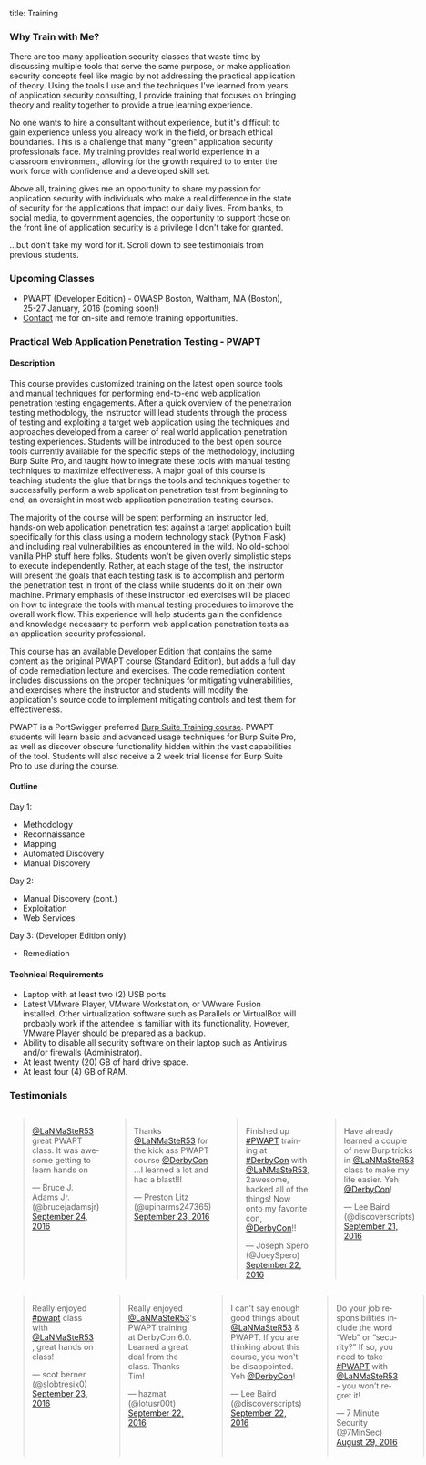title: Training

### Why Train with Me?

There are too many application security classes that waste time by discussing multiple tools that serve the same purpose, or make application security concepts feel like magic by not addressing the practical application of theory. Using the tools I use and the techniques I've learned from years of application security consulting, I provide training that focuses on bringing theory and reality together to provide a true learning experience. 

No one wants to hire a consultant without experience, but it's difficult to gain experience unless you already work in the field, or breach ethical boundaries. This is a challenge that many "green" application security professionals face. My training provides real world experience in a classroom environment, allowing for the growth required to to enter the work force with confidence and a developed skill set.

Above all, training gives me an opportunity to share my passion for application security with individuals who make a real difference in the state of security for the applications that impact our daily lives. From banks, to social media, to government agencies, the opportunity to support those on the front line of application security is a privilege I don't take for granted.

...but don't take my word for it. Scroll down to see testimonials from previous students.

### Upcoming Classes

* PWAPT (Developer Edition) - OWASP Boston, Waltham, MA (Boston), 25-27 January, 2016 (coming soon!)
* [Contact](/contact/) me for on-site and remote training opportunities.

### Practical Web Application Penetration Testing - PWAPT

#### Description

This course provides customized training on the latest open source tools and manual techniques for performing end-to-end web application penetration testing engagements. After a quick overview of the penetration testing methodology, the instructor will lead students through the process of testing and exploiting a target web application using the techniques and approaches developed from a career of real world application penetration testing experiences. Students will be introduced to the best open source tools currently available for the specific steps of the methodology, including Burp Suite Pro, and taught how to integrate these tools with manual testing techniques to maximize effectiveness. A major goal of this course is teaching students the glue that brings the tools and techniques together to successfully perform a web application penetration test from beginning to end, an oversight in most web application penetration testing courses.

The majority of the course will be spent performing an instructor led, hands-on web application penetration test against a target application built specifically for this class using a modern technology stack (Python Flask) and including real vulnerabilities as encountered in the wild. No old-school vanilla PHP stuff here folks. Students won't be given overly simplistic steps to execute independently. Rather, at each stage of the test, the instructor will present the goals that each testing task is to accomplish and perform the penetration test in front of the class while students do it on their own machine. Primary emphasis of these instructor led exercises will be placed on how to integrate the tools with manual testing procedures to improve the overall work flow. This experience will help students gain the confidence and knowledge necessary to perform web application penetration tests as an application security professional.

This course has an available Developer Edition that contains the same content as the original PWAPT course (Standard Edition), but adds a full day of code remediation lecture and exercises. The code remediation content includes discussions on the proper techniques for mitigating vulnerabilities, and exercises where the instructor and students will modify the application's source code to implement mitigating controls and test them for effectiveness.

PWAPT is a PortSwigger preferred [Burp Suite Training course](https://portswigger.net/training/). PWAPT students will learn basic and advanced usage techniques for Burp Suite Pro, as well as discover obscure functionality hidden within the vast capabilities of the tool. Students will also receive a 2 week trial license for Burp Suite Pro to use during the course.

#### Outline

Day 1:

* Methodology
* Reconnaissance
* Mapping
* Automated Discovery
* Manual Discovery

Day 2:

* Manual Discovery (cont.)
* Exploitation
* Web Services

Day 3: (Developer Edition only)

* Remediation

#### Technical Requirements

* Laptop with at least two (2) USB ports.
* Latest VMware Player, VMware Workstation, or VWware Fusion installed. Other virtualization software such as Parallels or VirtualBox will probably work if the attendee is familiar with its functionality. However, VMware Player should be prepared as a backup.
* Ability to disable all security software on their laptop such as Antivirus and/or firewalls (Administrator).
* At least twenty (20) GB of hard drive space.
* At least four (4) GB of RAM.

### Testimonials

<div class="row">
<div class="six columns">
<blockquote class="twitter-tweet tw-align-center" data-conversation="none" lang="en"><p lang="en" dir="ltr"><a href="https://twitter.com/LaNMaSteR53">@LaNMaSteR53</a> great PWAPT class.  It was awesome getting to learn hands on</p>&mdash; Bruce J. Adams Jr. (@brucejadamsjr) <a href="https://twitter.com/brucejadamsjr/status/779689750953242625">September 24, 2016</a></blockquote>
<blockquote class="twitter-tweet tw-align-center" data-conversation="none" lang="en"><p lang="en" dir="ltr">Thanks <a href="https://twitter.com/LaNMaSteR53">@LaNMaSteR53</a> for the kick ass PWAPT course <a href="https://twitter.com/DerbyCon">@DerbyCon</a> ...I learned a lot and had a blast!!!</p>&mdash; Preston Litz (@upinarms247365) <a href="https://twitter.com/upinarms247365/status/779428892264304645">September 23, 2016</a></blockquote>
<blockquote class="twitter-tweet tw-align-center" data-conversation="none" lang="en"><p lang="en" dir="ltr">Finished up <a href="https://twitter.com/hashtag/PWAPT?src=hash">#PWAPT</a> training at <a href="https://twitter.com/hashtag/DerbyCon?src=hash">#DerbyCon</a> with <a href="https://twitter.com/LaNMaSteR53">@LaNMaSteR53</a>, 2awesome, hacked all of the things! Now onto my favorite con, <a href="https://twitter.com/DerbyCon">@DerbyCon</a>!!</p>&mdash; Joseph Spero (@JoeySpero) <a href="https://twitter.com/JoeySpero/status/779063675382407168">September 22, 2016</a></blockquote>
<blockquote class="twitter-tweet tw-align-center" data-conversation="none" lang="en"><p lang="en" dir="ltr">Have already learned a couple of new Burp tricks in <a href="https://twitter.com/LaNMaSteR53">@LaNMaSteR53</a> class to make my life easier. Yeh <a href="https://twitter.com/DerbyCon">@DerbyCon</a>!</p>&mdash; Lee Baird (@discoverscripts) <a href="https://twitter.com/discoverscripts/status/778629222256349184">September 21, 2016</a></blockquote>
<blockquote class="twitter-tweet tw-align-center" data-conversation="none" lang="en"><p lang="en" dir="ltr">Thanks <a href="https://twitter.com/LaNMaSteR53">@LaNMaSteR53</a> for the excellent Web Application Pen Testing course!  It was extremely hands on, and I&#39;m using it already! <a href="https://twitter.com/hashtag/PWAPT?src=hash">#PWAPT</a></p>&mdash; Jason Anderson (@janderson3141) <a href="https://twitter.com/janderson3141/status/759017081413046273">July 29, 2016</a></blockquote>
<blockquote class="twitter-tweet tw-align-center" data-conversation="none" lang="en"><p lang="en" dir="ltr"><a href="https://twitter.com/LaNMaSteR53">@LaNMaSteR53</a> Thanks for the awesome training <a href="https://twitter.com/OWASPBOSTON">@OWASPBOSTON</a>. Great instructor and excellent material!</p>&mdash; Random Guy (@rndmguy) <a href="https://twitter.com/rndmguy/status/755812127085039616">July 20, 2016</a></blockquote>
<blockquote class="twitter-tweet tw-align-center" data-conversation="none" lang="en"><p lang="en" dir="ltr"><a href="https://twitter.com/LaNMaSteR53">@LaNMaSteR53</a> Great investment of time and money: Tim Tomes&#39; PWAPT class. A must for any web app pen tester. I found it highly beneficial.</p>&mdash; Sunny Wear (@SunnyWear) <a href="https://twitter.com/SunnyWear/status/737040502739111936">May 29, 2016</a></blockquote>
<blockquote class="twitter-tweet tw-align-center" data-conversation="none" lang="en"><p lang="en" dir="ltr">This appsec conference with <a href="https://twitter.com/LaNMaSteR53">@lanmaster53</a> has been AWESOME. If you&#39;re looking for top-notch training on security, Tim is your man! <a href="https://twitter.com/hashtag/PWAPT?src=hash">#PWAPT</a></p>&mdash; Jon Horton (@jonhorton) <a href="https://twitter.com/jonhorton/status/733814464185667584">May 21, 2016</a></blockquote>
<blockquote class="twitter-tweet tw-align-center" data-conversation="none" lang="en"><p lang="en" dir="ltr">Go to this, even if you gotta fly.  That&#39;s what I did.  Totally worth it. <a href="https://t.co/C1Gi10XvDb">https://t.co/C1Gi10XvDb</a></p>&mdash; 7 Minute Security (@7MinSec) <a href="https://twitter.com/7MinSec/status/699831980729331712">February 17, 2016</a></blockquote>
<blockquote class="twitter-tweet tw-align-center" data-conversation="none" lang="en"><p lang="en" dir="ltr"><a href="https://twitter.com/LaNMaSteR53">@LaNMaSteR53</a> Great class! I loved the hands on nature of it instead of just slides and theory as you get with some other classes.</p>&mdash; Kevin Lasher (@KevLasher) <a href="https://twitter.com/KevLasher/status/686647196318576640">January 11, 2016</a></blockquote>
<blockquote class="twitter-tweet tw-align-center" data-conversation="none" lang="en"><p lang="en" dir="ltr"><a href="https://twitter.com/LaNMaSteR53">@LaNMaSteR53</a> <a href="https://twitter.com/hashtag/PWAPT?src=hash">#PWAPT</a> Great course, focused on using an effective toolset for maximum return on effort.</p>&mdash; bus3rr0r (@JAYDFS) <a href="https://twitter.com/JAYDFS/status/685935903970320384">January 9, 2016</a></blockquote>
<blockquote class="twitter-tweet tw-align-center" data-conversation="none" lang="en"><p lang="en" dir="ltr"><a href="https://twitter.com/lanmaster53">@lanmaster53</a> <a href="https://twitter.com/CltISSA">@CltISSA</a> thank you Tim! We learned a ton today and hope we can convince you to come back again :)</p>&mdash; FrackMacker (Josha) (@Frackmacker) <a href="https://twitter.com/Frackmacker/status/662796220008636416">November 7, 2015</a></blockquote>
<blockquote class="twitter-tweet tw-align-center" data-conversation="none" lang="en"><p lang="en" dir="ltr"><a href="https://twitter.com/lanmaster53">@lanmaster53</a> Your <a href="https://twitter.com/DerbyCon">@DerbyCon</a> class was awesome. Thanks.</p>&mdash; Russ (@0ne3ye) <a href="https://twitter.com/0ne3ye/status/647965016008753152">September 27, 2015</a></blockquote>
</div>
<div class="six columns">
<blockquote class="twitter-tweet tw-align-center" data-conversation="none" lang="en"><p lang="en" dir="ltr">Really enjoyed <a href="https://twitter.com/hashtag/pwapt?src=hash">#pwapt</a> class with <a href="https://twitter.com/LaNMaSteR53">@LaNMaSteR53</a> , great hands on class!</p>&mdash; scot berner (@slobtresix0) <a href="https://twitter.com/slobtresix0/status/779446793901834240">September 23, 2016</a></blockquote>
<blockquote class="twitter-tweet tw-align-center" data-conversation="none" lang="en"><p lang="en" dir="ltr">Really enjoyed <a href="https://twitter.com/LaNMaSteR53">@LaNMaSteR53</a>&#39;s PWAPT training at DerbyCon 6.0. Learned a great deal from the class. Thanks Tim!</p>&mdash; hazmat (@lotusr00t) <a href="https://twitter.com/lotusr00t/status/779070056072437762">September 22, 2016</a></blockquote>
<blockquote class="twitter-tweet tw-align-center" data-conversation="none" lang="en"><p lang="en" dir="ltr">I can&#39;t say enough good things about <a href="https://twitter.com/LaNMaSteR53">@LaNMaSteR53</a> &amp; PWAPT. If you are thinking about this course, you won&#39;t be disappointed. Yeh <a href="https://twitter.com/DerbyCon">@DerbyCon</a>!</p>&mdash; Lee Baird (@discoverscripts) <a href="https://twitter.com/discoverscripts/status/779061238701576192">September 22, 2016</a></blockquote>
<blockquote class="twitter-tweet tw-align-center" data-conversation="none" lang="en"><p lang="en" dir="ltr">Do your job responsibilities include the word “Web” or “security?”  If so, you need to take <a href="https://twitter.com/hashtag/PWAPT?src=hash">#PWAPT</a> with <a href="https://twitter.com/LaNMaSteR53">@LaNMaSteR53</a> - you won’t regret it!</p>&mdash; 7 Minute Security (@7MinSec) <a href="https://twitter.com/7MinSec/status/770249898683805697">August 29, 2016</a></blockquote>
<blockquote class="twitter-tweet tw-align-center" data-conversation="none" lang="en"><p lang="en" dir="ltr"><a href="https://twitter.com/LaNMaSteR53">@LaNMaSteR53</a> Thanks again for the PWAPT training, you&#39;ve bridged the gap between what I learned on my own and what I needed to learn next</p>&mdash; 67Shepp (@Shepp67) <a href="https://twitter.com/Shepp67/status/758418999805902848">July 27, 2016</a></blockquote>
<blockquote class="twitter-tweet tw-align-center" data-conversation="none" lang="en"><p lang="en" dir="ltr">PWAPT class by <a href="https://twitter.com/LaNMaSteR53">@LaNMaSteR53</a> lays a great basis for someone looking to get into web <a href="https://twitter.com/hashtag/appsec?src=hash">#appsec</a>. Covers the methodology and then shows you how!</p>&mdash; Stephen Jackson (@snortman45) <a href="https://twitter.com/snortman45/status/738790583372775425">June 3, 2016</a></blockquote>
<blockquote class="twitter-tweet tw-align-center" data-conversation="none" lang="en"><p lang="en" dir="ltr">Heading back to Brazil after an AMAZING <a href="https://twitter.com/hashtag/PWAPT?src=hash">#PWAPT</a> training with <a href="https://twitter.com/LaNMaSteR53">@LaNMaSteR53</a> !! Definitely worth the trip! Thanks Tim!</p>&mdash; kpixaba (@kpixaba_bsb) <a href="https://twitter.com/kpixaba_bsb/status/734396129517932545">May 22, 2016</a></blockquote>
<blockquote class="twitter-tweet tw-align-center" data-conversation="none" lang="en"><p lang="en" dir="ltr">If you build software for a living, check out <a href="https://twitter.com/LaNMaSteR53">@LaNMaSteR53</a> and find a way to attend his training.</p>&mdash; James Baxley III (@jbaxleyiii) <a href="https://twitter.com/jbaxleyiii/status/732952146405167105">May 18, 2016</a></blockquote>
<blockquote class="twitter-tweet tw-align-center" data-conversation="none" lang="en"><p lang="en" dir="ltr"><a href="https://twitter.com/LaNMaSteR53">@lanmaster53</a>, thanks for the <a href="https://twitter.com/hashtag/PWAPT?src=hash">#PWAPT</a> course and recon-ng. Both continue to serve me well in my pen testing and are much appreciated.</p>&mdash; Brandon Martin (@therealwbmartin) <a href="https://twitter.com/therealwbmartin/status/690007700185464832">January 21, 2016</a></blockquote>
<blockquote class="twitter-tweet tw-align-center" data-conversation="none" lang="en"><p lang="en" dir="ltr">I was looking for an affordable, 100% hands-on Webapp pentest course that would teach me a start-to-finish methodology.<a href="https://twitter.com/hashtag/PWAPT?src=hash">#PWAPT</a> was all that!</p>&mdash; 7 Minute Security (@7MinSec) <a href="https://twitter.com/7MinSec/status/686181858862825473">January 10, 2016</a></blockquote>
<blockquote class="twitter-tweet tw-align-center" data-conversation="none" lang="en"><p lang="en" dir="ltr"><a href="https://twitter.com/lanmaster53">@lanmaster53</a> It was definitely fun and informative! Thank you for taking the time and effort to put it together and teach it.</p>&mdash; Kevin Ahrens (@kahrens) <a href="https://twitter.com/kahrens/status/663063671061524481">November 7, 2015</a></blockquote>
<blockquote class="twitter-tweet tw-align-center" data-conversation="none" lang="en"><p lang="en" dir="ltr"><a href="https://twitter.com/lanmaster53">@lanmaster53</a>, Thank you again for an awesome class (PWAPT). I paid for it with my own money --ie not my company -- and it was worth it!</p>&mdash; Nancy Snoke (@NancySnoke) <a href="https://twitter.com/NancySnoke/status/649229245575663616">September 30, 2015</a></blockquote>
<blockquote class="twitter-tweet tw-align-center" data-conversation="none" lang="en"><p lang="en" dir="ltr">Wooo, epic nose bleed! Thats all the training from <a href="https://twitter.com/lanmaster53">@lanmaster53</a> being stored in my head, forcing the blood out to make room :)</p>&mdash; Steve Loughran (@z0rlac) <a href="https://twitter.com/z0rlac/status/647260309237968896">September 25, 2015</a></blockquote>
</div>
</div>
<script async src="//platform.twitter.com/widgets.js" charset="utf-8"></script>
